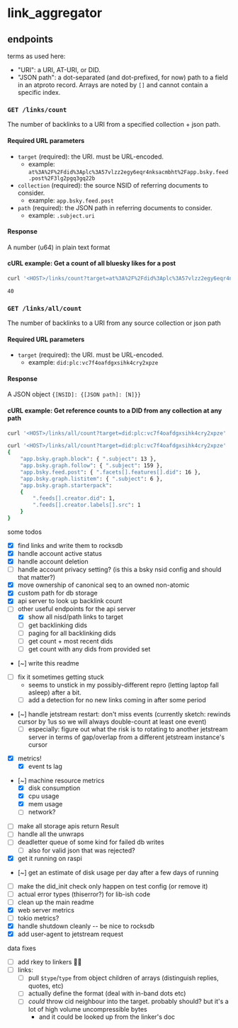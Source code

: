 # link_aggregator

## endpoints

terms as used here:

- "URI": a URI, AT-URI, or DID.
- "JSON path": a dot-separated (and dot-prefixed, for now) path to a field in an atproto record. Arrays are noted by `[]` and cannot contain a specific index.

### `GET /links/count`

The number of backlinks to a URI from a specified collection + json path.

#### Required URL parameters

- `target` (required): the URI. must be URL-encoded.
  - example: `at%3A%2F%2Fdid%3Aplc%3A57vlzz2egy6eqr4nksacmbht%2Fapp.bsky.feed.post%2F3lg2pgq3gq22b`
- `collection` (required): the source NSID of referring documents to consider.
  - example: `app.bsky.feed.post`
- `path` (required): the JSON path in referring documents to consider.
  - example: `.subject.uri`

#### Response

A number (u64) in plain text format

#### cURL example: Get a count of all bluesky likes for a post

```bash
curl '<HOST>/links/count?target=at%3A%2F%2Fdid%3Aplc%3A57vlzz2egy6eqr4nksacmbht%2Fapp.bsky.feed.post%2F3lg2pgq3gq22b&collection=app.bsky.feed.like&path=.subject.uri'

40
```

### `GET /links/all/count`

The number of backlinks to a URI from any source collection or json path

#### Required URL parameters

- `target` (required): the URI. must be URL-encoded.
  - example: `did:plc:vc7f4oafdgxsihk4cry2xpze`

#### Response

A JSON object `{[NSID]: {[JSON path]: [N]}}`

#### cURL example: Get reference counts to a DID from any collection at any path

```bash
curl '<HOST>/links/all/count?target=did:plc:vc7f4oafdgxsihk4cry2xpze'

curl '<HOST>/links/all/count?target=did:plc:vc7f4oafdgxsihk4cry2xpze'
{
    "app.bsky.graph.block": { ".subject": 13 },
    "app.bsky.graph.follow": { ".subject": 159 },
    "app.bsky.feed.post": { ".facets[].features[].did": 16 },
    "app.bsky.graph.listitem": { ".subject": 6 },
    "app.bsky.graph.starterpack":
    {
        ".feeds[].creator.did": 1,
        ".feeds[].creator.labels[].src": 1
    }
}
```


some todos

- [x] find links and write them to rocksdb
- [x] handle account active status
- [x] handle account deletion
- [ ] handle account privacy setting? (is this a bsky nsid config and should that matter?)
- [x] move ownership of canonical seq to an owned non-atomic
- [x] custom path for db storage
- [x] api server to look up backlink count
- [ ] other useful endpoints for the api server
  - [x] show all nisd/path links to target
  - [ ] get backlinking dids
  - [ ] paging for all backlinking dids
  - [ ] get count + most recent dids
  - [ ] get count with any dids from provided set
- [~] write this readme
- [ ] fix it sometimes getting stuck
  - seems to unstick in my possibly-different repro (letting laptop fall asleep) after a bit.
  - [ ] add a detection for no new links coming in after some period
- [~] handle jetstream restart: don't miss events (currently sketch: rewinds cursor by 1us so we will always double-count at least one event)
  - [ ] especially: figure out what the risk is to rotating to another jetstream server in terms of gap/overlap from a different jetstream instance's cursor
- [x] metrics!
  - [x] event ts lag
- [~] machine resource metrics
  - [x] disk consumption
  - [x] cpu usage
  - [x] mem usage
  - [ ] network?
- [ ] make all storage apis return Result
- [ ] handle all the unwraps
- [ ] deadletter queue of some kind for failed db writes
  - [ ] also for valid json that was rejected?
- [x] get it running on raspi
- [~] get an estimate of disk usage per day after a few days of running
- [ ] make the did_init check only happen on test config (or remove it)
- [ ] actual error types (thiserror?) for lib-ish code
- [ ] clean up the main readme
- [x] web server metrics
- [ ] tokio metrics?
- [x] handle shutdown cleanly -- be nice to rocksdb
- [x] add user-agent to jetstream request

data fixes
- [ ] add rkey to linkers 🤦‍♀️
- [ ] links:
  - [ ] pull `$type`/`type` from object children of arrays (distinguish replies, quotes, etc)
  - [ ] actually define the format (deal with in-band dots etc)
  - [ ] _could_ throw cid neighbour into the target. probably should? but it's a lot of high volume uncompressible bytes
      - and it could be looked up from the linker's doc
